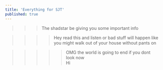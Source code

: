 ```yaml
---
title: 'Everything for SJT'
published: true
---
```


>>>The shadstar be giving you some important info  

>>>>Hey read this and listen or bad stuff will happen like you might walk out of your house without pants on  

>>>>> OMG the world is going to end if you dont look now  
Hi